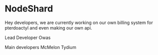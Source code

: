 # NodeShard

Hey developers, we are currently working
on our own billing system for pterdoactyl
and even making our own api.

Lead Developer
Owas

Main developers
McMelon
Tydium
